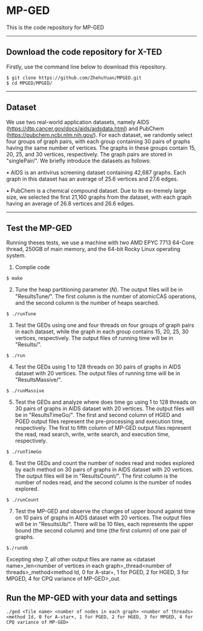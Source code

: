 # MP-GED

This is the code repository for MP-GED

---

## Download the code repository for X-TED

Firstly, use the command line below to download this repository.

```
$ git clone https://github.com/ZhehuYuan/MPGED.git
$ cd MPGED/MPGED/
```

---

## Dataset

We use two real-world application datasets, namely AIDS (https://dtp.cancer.gov/docs/aids/aidsdata.html) and PubChem (https://pubchem.ncbi.nlm.nih.gov/). For each dataset, we randomly select four groups of graph pairs, with each group containing 30 pairs of graphs having the same number of vertices. The graphs in these groups contain 15, 20, 25, and 30 vertices, respectively. The graph pairs are stored in "singlePair/".  We briefly introduce the datasets as follows:

  • AIDS is an antivirus screening dataset containing 42,687 graphs. Each graph in this dataset has an average of 25.6 vertices and 27.6 edges.

  • PubChem is a chemical compound dataset. Due to its ex-tremely large size, we selected the first 21,160 graphs from the dataset, with each graph having an average of 26.8 vertices and 26.6 edges.

---

## Test the MP-GED

Running theses tests, we use a machine with two AMD EPYC 7713 64-Core thread, 250GB of main memory, and the 64-bit Rocky Linux operating system.

1) Complie code

```
$ make
```

2) Tune the heap partitioning parameter (𝑁). The output files will be in "ResultsTune/". The first column is the number of atomicCAS operations, and the second column is the number of heaps searched.

```
$ ./runTune
```

3) Test the GEDs using one and four threads on four groups of graph pairs in each dataset, while the graph in each group contains 15, 20, 25, 30 vertices, respectively. The output files of running time will be in "Results/". 

```
$ ./run
```

4) Test the GEDs using 1 to 128 threads on 30 pairs of graphs in AIDS dataset with 20 vertices. The output files of running time will be in "ResultsMassive/".

```
$ ./runMassive
```

5) Test the GEDs and analyze where does time go using 1 to 128 threads on 30 pairs of graphs in AIDS dataset with 20 vertices. The output files will be in "ResultsTimeGo/". The first and second column of HGED and PGED output files represent the pre-processing and execution time, respectively. The first to fifth column of MP-GED output files represent the read, read search, write, write search, and execution time, respectively.

```
$ ./runTimeGo
```

6) Test the GEDs and count the number of nodes read and nodes explored by each method on 30 pairs of graphs in AIDS dataset with 20 vertices. The output files will be in "ResultsCount/". The first column is the number of nodes read, and the second column is the number of nodes explored.

```
$ ./runCount
```

7) Test the MP-GED and observe the changes of upper bound against time on 10 pairs of graphs in AIDS dataset with 20 vertices. The output files will be in "ResultsUb/". There will be 10 files, each represents the upper bound (the second column) and time (the first column) of one pair of graphs.

```
$./runUb
```


Excepting step 7, all other output files are name as \<dataset name\>_len\<number of vertices in each graph\>_thread\<number of threads\>_method\<method Id, 0 for A-star+, 1 for PGED, 2 for HGED, 3 for MPGED, 4 for CPQ variance of MP-GED\>_out.

## Run the MP-GED with your data and settings

```
./ged <file name> <number of nodes in each graph> <number of threads> <method Id, 0 for A-star+, 1 for PGED, 2 for HGED, 3 for MPGED, 4 for CPQ variance of MP-GED>
```
